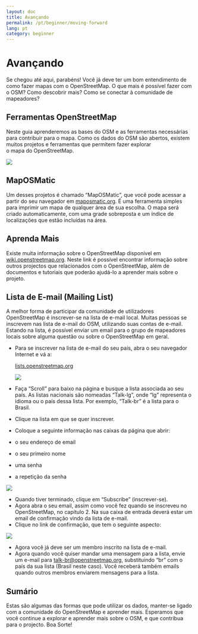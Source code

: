 ```yaml
---
layout: doc
title: Avançando
permalink: /pt/beginner/moving-forward
lang: pt
category: beginner
---
```


Avançando
=========

Se chegou até aqui, parabéns! Você já deve ter um bom entendimento
de como fazer mapas com o OpenStreetMap. O que mais é possível fazer com o
OSM? Como descobrir mais? Como se conectar à comunidade de mapeadores?


Ferramentas OpenStreetMap
-------------------------

Neste guia aprenderemos as bases do OSM e as ferramentas necessárias para
contribuir para o mapa. Como os dados do OSM são abertos, existem
muitos projetos e ferramentas que permitem fazer explorar  
o mapa do OpenStreetMap.

![]({{site.baseurl}}/images/pt_beg_ch8_image01.png)

MapOSMatic
----------

Um desses projetos é chamado “MapOSMatic”, que você pode acessar a partir 
do seu navegador em [maposmatic.org](http://maposmatic.org/). É 
uma ferramenta simples para imprimir um mapa de qualquer área de sua
escolha. O mapa será criado automaticamente, com uma grade sobreposta 
e um índice de localizações que estão incluídas na área.

Aprenda Mais
------------

Existe muita informação sobre o OpenStreetMap disponível em
[wiki.openstreetmap.org](http://wiki.openstreetmap.org). Neste link é 
possível encontrar informação sobre outros projectos que relacionados
com o OpenStreetMap, além de documentos e tutoriais que poderão ajudá-lo a
aprender mais sobre o projeto.

Lista de E-mail (Mailing List)
-------------------------------

A melhor forma de participar da comunidade de utilizadores OpenStreetMap é
inscrever-se na lista de e-mail local. Muitas pessoas se inscrevem
nas lista de e-mail do OSM, utilizando suas contas de e-mail. Estando na
lista, é possível enviar um email para o grupo de mapeadores locais sobre 
alguma questão ou sobre o OpenStreetMap em geral.

-  Para se inscrever na lista de e-mail do seu país, abra o seu
    navegador Internet e vá a:

    [lists.openstreetmap.org](http://lists.openstreetmap.org)

    ![]({{site.baseurl}}/images/pt_beg_ch8_image03.png)

-  Faça “Scroll” para baixo na página e busque a lista associada
    ao seu país. As listas nacionais são nomeadas “Talk-lg”, onde
    “lg” representa o idioma ou o país dessa lista. Por exemplo, 
    “Talk-br” é a lista para o Brasil.
-  Clique na lista em que se quer inscrever.
-  Coloque a seguinte informação nas caixas da página que abrir:

-  o seu endereço de email
-  o seu primeiro nome
-  uma senha
-  a repetição da senha

  ![]({{site.baseurl}}/images/pt_beg_ch8_image02.png)

-  Quando tiver terminado, clique em “Subscribe” (inscrever-se).
-  Agora abra o seu email, assim como você fez quando se inscreveu 
    no OpenStreetMap, no capítulo 2. Na sua caixa de entrada deverá estar
    um email de confirmação vindo da lista de e-mail.
-  Clique no link de confirmação, que tem o seguinte aspecto:

  ![]({{site.baseurl}}/images/pt_beg_ch8_image04.png)

-  Agora você já deve ser um membro inscrito na lista de e-mail.
-  Agora quando você quiser mandar uma mensagem para a lista, envie um e-mail
    para talk-br@openstreetmap.org, substituindo “br” com o país da sua
    lista (Brasil neste caso). Você receberá também emails quando outros
    membros enviarem mensagens para a lista.

Sumário
-------

Estas são algumas das formas que pode utilizar os dados, manter-se ligado 
com a comunidade do OpenStreetMap e aprender mais. Esperamos que você continue a
explorar e aprender mais sobre o OSM, e que contribua para o projecto.
Boa Sorte!

